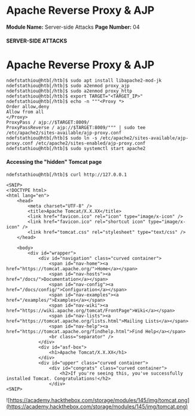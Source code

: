<!--
 // Platform: Academy
// URL: https://academy.hackthebox.com/module/145/section/1296
// Platform Version: V1
// Module ID: 145
// Module Name: Server-side Attacks
// Module Difficulty: Medium
// Section ID: 1296
// Section Title: Apache Reverse Proxy & AJP
// Page Title: Server-side Attacks
// Page Number: 04
-->

# Apache Reverse Proxy & AJP

**Module Name:** Server-side Attacks **Page Number:** 04

#### SERVER-SIDE ATTACKS

# Apache Reverse Proxy & AJP

``` shell-session
ndefstathiou@htb[/htb]$ sudo apt install libapache2-mod-jk
ndefstathiou@htb[/htb]$ sudo a2enmod proxy_ajp
ndefstathiou@htb[/htb]$ sudo a2enmod proxy_http
ndefstathiou@htb[/htb]$ export TARGET="<TARGET_IP>"
ndefstathiou@htb[/htb]$ echo -n """<Proxy *>
Order allow,deny
Allow from all
</Proxy>
ProxyPass / ajp://$TARGET:8009/
ProxyPassReverse / ajp://$TARGET:8009/""" | sudo tee /etc/apache2/sites-available/ajp-proxy.conf
ndefstathiou@htb[/htb]$ sudo ln -s /etc/apache2/sites-available/ajp-proxy.conf /etc/apache2/sites-enabled/ajp-proxy.conf
ndefstathiou@htb[/htb]$ sudo systemctl start apache2
```

#### Accessing the "hidden" Tomcat page

``` shell-session
ndefstathiou@htb[/htb]$ curl http://127.0.0.1

<SNIP>
<!DOCTYPE html>
<html lang="en">
    <head>
        <meta charset="UTF-8" />
        <title>Apache Tomcat/X.X.XX</title>
        <link href="favicon.ico" rel="icon" type="image/x-icon" />
        <link href="favicon.ico" rel="shortcut icon" type="image/x-icon" />
        <link href="tomcat.css" rel="stylesheet" type="text/css" />
    </head>

    <body>
        <div id="wrapper">
            <div id="navigation" class="curved container">
                <span id="nav-home"><a href="https://tomcat.apache.org/">Home</a></span>
                <span id="nav-hosts"><a href="/docs/">Documentation</a></span>
                <span id="nav-config"><a href="/docs/config/">Configuration</a></span>
                <span id="nav-examples"><a href="/examples/">Examples</a></span>
                <span id="nav-wiki"><a href="https://wiki.apache.org/tomcat/FrontPage">Wiki</a></span>
                <span id="nav-lists"><a href="https://tomcat.apache.org/lists.html">Mailing Lists</a></span>
                <span id="nav-help"><a href="https://tomcat.apache.org/findhelp.html">Find Help</a></span>
                <br class="separator" />
            </div>
            <div id="asf-box">
                <h1>Apache Tomcat/X.X.XX</h1>
            </div>
            <div id="upper" class="curved container">
                <div id="congrats" class="curved container">
                    <h2>If you're seeing this, you've successfully installed Tomcat. Congratulations!</h2>
                </div>
<SNIP>
```

![https://academy.hackthebox.com/storage/modules/145/img/tomcat.png](https://academy.hackthebox.com/storage/modules/145/img/tomcat.png)

####
